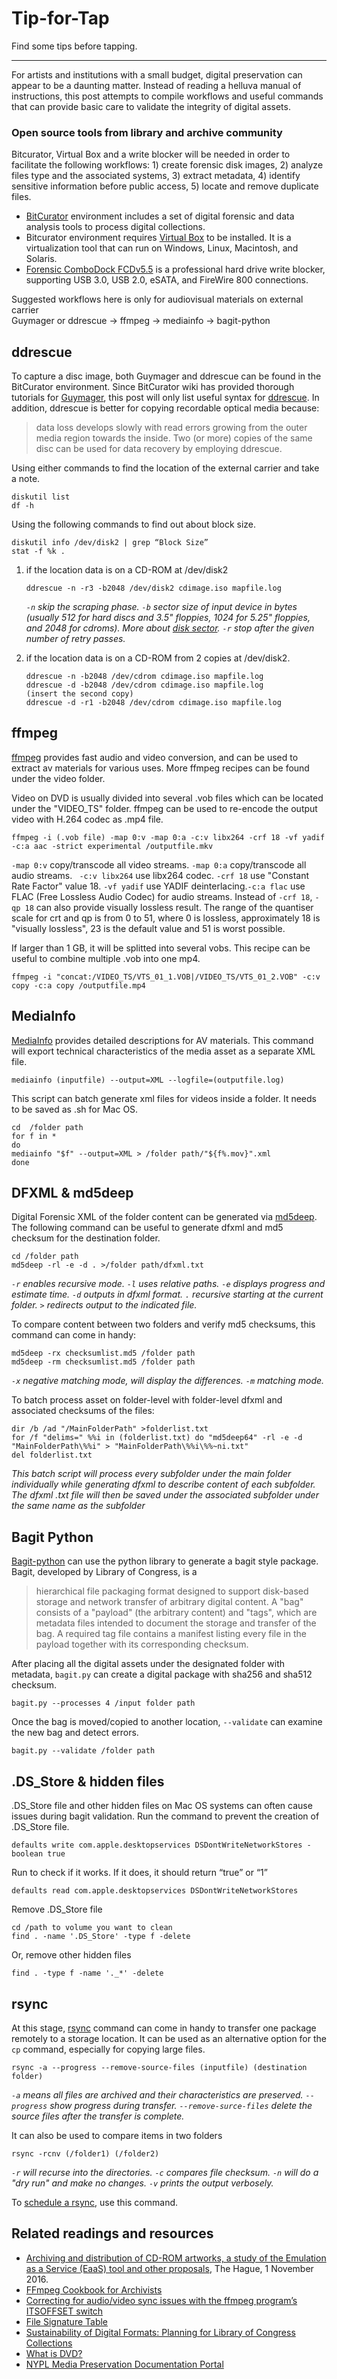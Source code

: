 # Tip-for-Tap
Find some tips before tapping.
_____
For artists and institutions with a small budget, digital preservation can appear to be a daunting matter. Instead of reading a helluva manual of instructions, this post attempts to compile workflows and useful commands that can provide basic care to validate the integrity of digital assets.

### Open source tools from library and archive community
Bitcurator, Virtual Box and a write blocker will be needed in order to facilitate the following workflows: 1) create forensic disk images, 2) analyze files type and the associated systems, 3) extract metadata, 4) identify sensitive information before public access, 5) locate and remove duplicate files.
- [BitCurator](https://wiki.bitcurator.net/index.php?title=Main_Page) environment includes a set of digital forensic and data analysis tools to process digital collections. 
- Bitcurator environment requires [Virtual Box](https://www.virtualbox.org/wiki/Downloads) to be installed. It is a virtualization tool that can run on Windows, Linux, Macintosh, and Solaris.
- [Forensic ComboDock FCDv5.5](http://www.cru-inc.com/products/wiebetech/forensic-combodock-v5-5/) is a professional hard drive write blocker, supporting USB 3.0, USB 2.0, eSATA, and FireWire 800 connections.

Suggested workflows here is only for audiovisual materials on external carrier <br>
Guymager or ddrescue -> ffmpeg -> mediainfo -> bagit-python <br>

## ddrescue 
To capture a disc image, both Guymager and ddrescue can be found in the BitCurator environment. Since BitCurator wiki has provided thorough tutorials for [Guymager](https://wiki.bitcurator.net/index.php?title=Creating_a_Disk_Image_Using_Guymager), this post will only list useful syntax for [ddrescue](https://www.gnu.org/software/ddrescue/manual/ddrescue_manual.html). In addition, ddrescue is better for copying recordable optical media because:
> data loss develops slowly with read errors growing from the outer media region towards the inside. Two (or more) copies of the same disc can be used for data recovery by employing ddrescue.

Using either commands to find the location of the external carrier and take a note.

    diskutil list
    df -h

Using the following commands to find out about block size.

    diskutil info /dev/disk2 | grep “Block Size”
    stat -f %k .

1. if the location data is on a CD-ROM at /dev/disk2 <br>
       
       ddrescue -n -r3 -b2048 /dev/disk2 cdimage.iso mapfile.log
    *``-n`` skip the scraping phase. ``-b`` sector size of input device in bytes (usually 512 for hard discs and 3.5" floppies, 1024 for 5.25" floppies, and 2048 for cdroms). More about [disk sector](https://en.wikipedia.org/wiki/Disk_sector). ``-r`` stop after the given number of retry passes.*

2. if the location data is on a CD-ROM from 2 copies at /dev/disk2.

       ddrescue -n -b2048 /dev/cdrom cdimage.iso mapfile.log 
       ddrescue -d -b2048 /dev/cdrom cdimage.iso mapfile.log
       (insert the second copy)
       ddrescue -d -r1 -b2048 /dev/cdrom cdimage.iso mapfile.log

## ffmpeg
[ffmpeg](https://ffmpeg.org/documentation.html) provides fast audio and video conversion, and can be used to extract av materials for various uses. More ffmpeg recipes can be found under the video folder.

Video on DVD is usually divided into several .vob files which can be located under the "VIDEO_TS" folder. ffmpeg can be used to re-encode the output video with H.264 codec as .mp4 file.<br>

    ffmpeg -i (.vob file) -map 0:v -map 0:a -c:v libx264 -crf 18 -vf yadif -c:a aac -strict experimental /outputfile.mkv
   
   ``-map 0:v`` copy/transcode all video streams. ``-map 0:a`` copy/transcode all audio streams. `` -c:v libx264`` use libx264 codec. ``-crf 18`` use "Constant Rate Factor" value 18. ``-vf yadif`` use YADIF deinterlacing.``-c:a flac`` use FLAC (Free Lossless Audio Codec) for audio streams. Instead of ``-crf 18``, ``-qp 18`` can also provide visually lossless result. The range of the quantiser scale for crt and qp is from 0 to 51, where 0 is lossless, approximately 18 is "visually lossless", 23 is the default value and 51 is worst possible. 

If larger than 1 GB, it will be splitted into several vobs. This recipe can be useful to combine multiple .vob into one mp4.<br> 

    ffmpeg -i "concat:/VIDEO_TS/VTS_01_1.VOB|/VIDEO_TS/VTS_01_2.VOB" -c:v copy -c:a copy /outputfile.mp4

## MediaInfo
[MediaInfo](https://mediaarea.net/en/MediaInfo) provides detailed descriptions for AV materials. This command will export technical characteristics of the media asset as a separate XML file. 
    
    mediainfo (inputfile) --output=XML --logfile=(outputfile.log)

This script can batch generate xml files for videos inside a folder. It needs to be saved as .sh for Mac OS.
    
    cd  /folder path
    for f in *
    do
    mediainfo "$f" --output=XML > /folder path/"${f%.mov}".xml
    done

## DFXML & md5deep
Digital Forensic XML of the folder content can be generated via [md5deep](http://md5deep.sourceforge.net/md5deep.html#toc). The following command can be useful to generate dfxml and md5 checksum for the destination folder.

    cd /folder path
    md5deep -rl -e -d . >/folder path/dfxml.txt
   
*``-r`` enables recursive mode. ``-l`` uses relative paths. ``-e`` displays progress and estimate time. ``-d`` outputs in dfxml format. ``.`` recursive starting at the current folder. ``>`` redirects output to the indicated file.*

To compare content between two folders and verify md5 checksums, this command can come in handy:

    md5deep -rx checksumlist.md5 /folder path
    md5deep -rm checksumlist.md5 /folder path
    
*``-x`` negative matching mode, will display the differences. ``-m`` matching mode.*

To batch process asset on folder-level with folder-level dfxml and associated checksums of the files:

    dir /b /ad "/MainFolderPath" >folderlist.txt
    for /f "delims=" %%i in (folderlist.txt) do "md5deep64" -rl -e -d "MainFolderPath\%%i" > "MainFolderPath\%%i\%%~ni.txt"
    del folderlist.txt
    
*This batch script will process every subfolder under the main folder individually while generating dfxml to describe content of each subfolder. The dfxml .txt file will then be saved under the associated subfolder under the same name as the subfolder*

## Bagit Python
[Bagit-python](https://github.com/LibraryOfCongress/bagit-python) can use the python library to generate a bagit style package. Bagit, developed by Library of Congress, is a
> hierarchical file packaging format designed to support disk-based storage and network transfer of arbitrary digital content. A "bag" consists of a "payload" (the arbitrary content) and "tags", which are metadata files intended to document the storage and transfer of the bag. A required tag file contains a manifest listing every file in the payload together with its corresponding checksum.
 
After placing all the digital assets under the designated folder with metadata, ``bagit.py`` can create a digital package with sha256 and sha512 checksum.
 
    bagit.py --processes 4 /input folder path

Once the bag is moved/copied to another location, ``--validate`` can examine the new bag and detect errors.  
    
    bagit.py --validate /folder path

## .DS_Store & hidden files
.DS_Store file and other hidden files on Mac OS systems can often cause issues during bagit validation. Run the command to prevent the creation of .DS_Store file.

    defaults write com.apple.desktopservices DSDontWriteNetworkStores -boolean true

Run to check if it works. If it does, it should return “true” or “1”

    defaults read com.apple.desktopservices DSDontWriteNetworkStores

Remove .DS_Store file

    cd /path to volume you want to clean
    find . -name '.DS_Store' -type f -delete

Or, remove other hidden files

    find . -type f -name '._*' -delete

## rsync 
At this stage, [rsync](https://wiki.archlinux.org/index.php/rsync) command can come in handy to transfer one package remotely to a storage location. It can be used as an alternative option for the ``cp`` command, especially for copying large files.

    rsync -a --progress --remove-source-files (inputfile) (destination folder)

*``-a`` means all files are archived and their characteristics are preserved. ``--progress`` show progress during transfer. ``--remove-surce-files`` delete the source files after the transfer is complete.*

It can also be used to compare items in two folders

    rsync -rcnv (/folder1) (/folder2)

*``-r`` will recurse into the directories. ``-c`` compares file checksum. ``-n`` will do a "dry run" and make no changes. ``-v`` prints the output verbosely.*

To [schedule a rsync](https://www.marksanborn.net/howto/use-rsync-for-daily-weekly-and-full-monthly-backups/), use this command.

## Related readings and resources
- [Archiving and distribution of CD-ROM artworks, a study of the Emulation as a Service (EaaS) tool and other proposals](http://li-ma.nl/site/sites/default/files/201611_DE_Houdbaar_Final_report_CD-ROM_Archiving_DEF.pdf), The Hague, 1 November 2016. <br>
- [FFmpeg Cookbook for Archivists](https://avpres.net/FFmpeg/)<br>
- [Correcting for audio/video sync issues with the ffmpeg program’s ITSOFFSET switch](https://wjwoodrow.wordpress.com/2013/02/04/correcting-for-audiovideo-sync-issues-with-the-ffmpeg-programs-itsoffset-switch/)
- [File Signature Table](https://www.garykessler.net/library/file_sigs.html)
- [Sustainability of Digital Formats: Planning for Library of Congress Collections](https://www.loc.gov/preservation/digital/formats/fdd/descriptions.shtml)
- [What is DVD?](https://www.videohelp.com/dvd#struct)
- [NYPL Media Preservation Documentation Portal](https://nypl.github.io/ami-preservation/)
